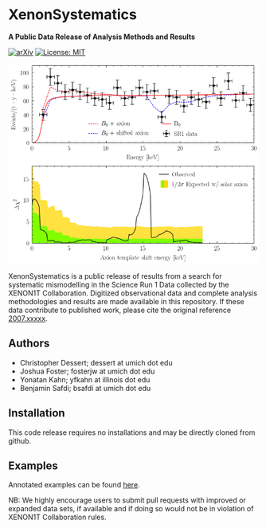 # XenonSystematics

**A Public Data Release of Analysis Methods and Results**

[![arXiv](https://img.shields.io/badge/arXiv-2007.xxxxx%20-green.svg)](https://arxiv.org/abs/2007.xxxxx)
[![License: MIT](https://img.shields.io/badge/License-MIT-yellow.svg)](https://opensource.org/licenses/MIT)

![Results](https://github.com/joshwfoster/XenonSystematics/blob/master/Plots/Fig1.png "Main Result")


XenonSystematics is a public release of results from a search for systematic mismodelling in the Science Run 1 Data collected by the XENON1T Collaboration. Digitized observational data and complete analysis methodologies and results are made available in this repository.  If these data contribute to published work, please cite the original reference [2007.xxxxx](https://arxiv.org/abs/2007.xxxxx). 

## Authors
- Christopher Dessert; dessert at umich dot edu
- Joshua Foster; fosterjw at umich dot edu
- Yonatan Kahn; yfkahn at illinois dot edu
- Benjamin Safdi; bsafdi at umich dot edu

## Installation

This code release requires no installations and may be directly cloned from github. 

## Examples

Annotated examples can be found [here](https://github.com/joshwfoster/XenonSystematics/tree/master/Jupyter).



NB: We highly encourage users to submit pull requests with improved or expanded data sets, if available and if doing so would not be in violation of XENON1T Collaboration rules.
